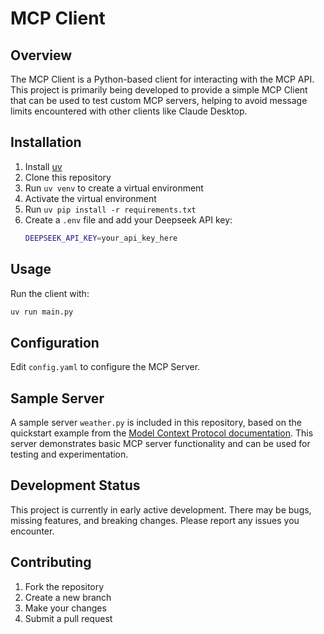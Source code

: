 # MCP Client

## Overview

The MCP Client is a Python-based client for interacting with the MCP API. This project is primarily being developed to provide a simple MCP Client that can be used to test custom MCP servers, helping to avoid message limits encountered with other clients like Claude Desktop.

## Installation

1. Install [uv](https://github.com/astral-sh/uv)
2. Clone this repository
3. Run `uv venv` to create a virtual environment
4. Activate the virtual environment
5. Run `uv pip install -r requirements.txt`
6. Create a `.env` file and add your Deepseek API key:
   ```bash
   DEEPSEEK_API_KEY=your_api_key_here
   ```

## Usage

Run the client with:

```bash
uv run main.py
```

## Configuration

Edit `config.yaml` to configure the MCP Server.

## Sample Server

A sample server `weather.py` is included in this repository, based on the quickstart example from the [Model Context Protocol documentation](https://modelcontextprotocol.io/quickstart/server). This server demonstrates basic MCP server functionality and can be used for testing and experimentation.

## Development Status

This project is currently in early active development. There may be bugs, missing features, and breaking changes. Please report any issues you encounter.

## Contributing

1. Fork the repository
2. Create a new branch
3. Make your changes
4. Submit a pull request